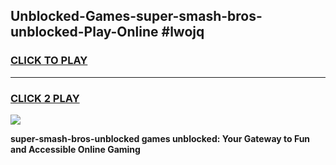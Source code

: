 
## Unblocked-Games-super-smash-bros-unblocked-Play-Online #lwojq
<h3>
<a href="https://news.freeplayer.one?title=super-smash-bros-unblocked&ref=3">CLICK TO PLAY</a></h3>
<hr>

<h3>
<a href="https://news.freeplayer.one?title=super-smash-bros-unblocked&ref=3">CLICK 2 PLAY</a>
  
</h3>

<a href="https://news.freeplayer.one?title=super-smash-bros-unblocked&ref=3"><img src="https://clearcache.store/games.png"></a>


**super-smash-bros-unblocked games unblocked: Your Gateway to Fun and Accessible Online Gaming**
